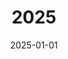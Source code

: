 ---
title: 2025
fulltitle: 2025

date: 2025-01-01

tags:
- 2025
characters:
- tzipora
- cobian
categories:
- sketch
keywords:
- 2025

rgb: 107, 166, 111
url: /stories/2025/
image: /images/fullres/2025.jpg
caption: Happy New Year 🥂
---
